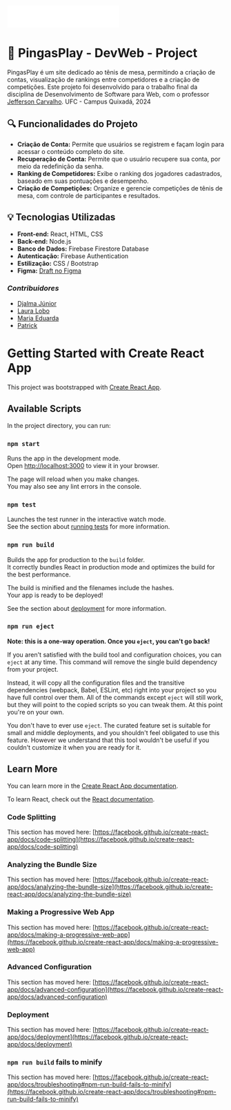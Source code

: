  ![Logo PingasPlay](./pingaplay/src/images/logo-pingaplay-white-home.png)


# 🏓 PingasPlay - DevWeb - Project

PingasPlay é um site dedicado ao tênis de mesa, permitindo a criação de contas, visualização de rankings entre competidores e a criação de competições. Este projeto foi desenvolvido para o trabalho final da disciplina de Desenvolvimento de Software para Web, com o professor [Jefferson Carvalho](https://github.com/jeffersoncarvalho/).
UFC - Campus Quixadá, 2024


## 🔍 Funcionalidades do Projeto

- **Criação de Conta:** Permite que usuários se registrem e façam login para acessar o conteúdo completo do site.
- **Recuperação de Conta:** Permite que o usuário recupere sua conta, por meio da redefinição da senha.
- **Ranking de Competidores:** Exibe o ranking dos jogadores cadastrados, baseado em suas pontuações e desempenho.
- **Criação de Competições:** Organize e gerencie competições de tênis de mesa, com controle de participantes e resultados.

## 💡 Tecnologias Utilizadas

- **Front-end:** React, HTML, CSS
- **Back-end:** Node.js
- **Banco de Dados:** Firebase Firestore Database
- **Autenticação:** Firebase Authentication
- **Estilização:** CSS / Bootstrap
- **Figma:** [Draft no Figma](https://www.figma.com/design/NWVK4TpoKELPIxm9M1BR11/Untitled?t=zHSPIH9NbSiVXaUt-0)

### *Contribuidores*

- [Djalma Júnior](https://www.linkedin.com/in/djalma-junior-dev/)
- [Laura Lobo](https://www.linkedin.com/in/lauralobovm/)
- [Maria Eduarda](https://www.linkedin.com/in/lauralobovm/)
- [Patrick](https://github.com/Crownka)



# Getting Started with Create React App

This project was bootstrapped with [Create React App](https://github.com/facebook/create-react-app).

## Available Scripts

In the project directory, you can run:

### `npm start`

Runs the app in the development mode.\
Open [http://localhost:3000](http://localhost:3000) to view it in your browser.

The page will reload when you make changes.\
You may also see any lint errors in the console.

### `npm test`

Launches the test runner in the interactive watch mode.\
See the section about [running tests](https://facebook.github.io/create-react-app/docs/running-tests) for more information.

### `npm run build`

Builds the app for production to the `build` folder.\
It correctly bundles React in production mode and optimizes the build for the best performance.

The build is minified and the filenames include the hashes.\
Your app is ready to be deployed!

See the section about [deployment](https://facebook.github.io/create-react-app/docs/deployment) for more information.

### `npm run eject`

**Note: this is a one-way operation. Once you `eject`, you can't go back!**

If you aren't satisfied with the build tool and configuration choices, you can `eject` at any time. This command will remove the single build dependency from your project.

Instead, it will copy all the configuration files and the transitive dependencies (webpack, Babel, ESLint, etc) right into your project so you have full control over them. All of the commands except `eject` will still work, but they will point to the copied scripts so you can tweak them. At this point you're on your own.

You don't have to ever use `eject`. The curated feature set is suitable for small and middle deployments, and you shouldn't feel obligated to use this feature. However we understand that this tool wouldn't be useful if you couldn't customize it when you are ready for it.

## Learn More

You can learn more in the [Create React App documentation](https://facebook.github.io/create-react-app/docs/getting-started).

To learn React, check out the [React documentation](https://reactjs.org/).

### Code Splitting

This section has moved here: [https://facebook.github.io/create-react-app/docs/code-splitting](https://facebook.github.io/create-react-app/docs/code-splitting)

### Analyzing the Bundle Size

This section has moved here: [https://facebook.github.io/create-react-app/docs/analyzing-the-bundle-size](https://facebook.github.io/create-react-app/docs/analyzing-the-bundle-size)

### Making a Progressive Web App

This section has moved here: [https://facebook.github.io/create-react-app/docs/making-a-progressive-web-app](https://facebook.github.io/create-react-app/docs/making-a-progressive-web-app)

### Advanced Configuration

This section has moved here: [https://facebook.github.io/create-react-app/docs/advanced-configuration](https://facebook.github.io/create-react-app/docs/advanced-configuration)

### Deployment

This section has moved here: [https://facebook.github.io/create-react-app/docs/deployment](https://facebook.github.io/create-react-app/docs/deployment)

### `npm run build` fails to minify

This section has moved here: [https://facebook.github.io/create-react-app/docs/troubleshooting#npm-run-build-fails-to-minify](https://facebook.github.io/create-react-app/docs/troubleshooting#npm-run-build-fails-to-minify)
